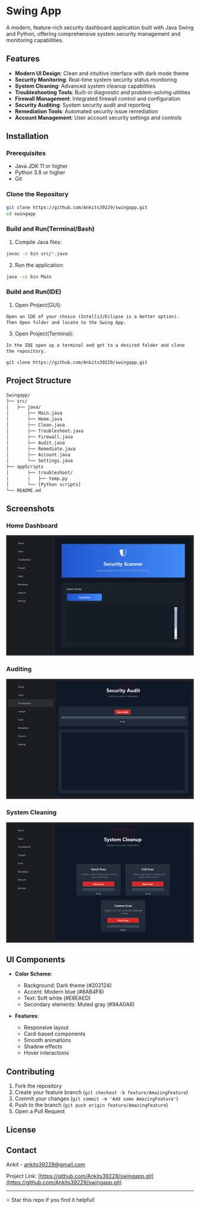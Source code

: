 # Swing App

A modern, feature-rich security dashboard application built with Java Swing and Python, offering comprehensive system security management and monitoring capabilities.


##  Features

- **Modern UI Design**: Clean and intuitive interface with dark mode theme
- **Security Monitoring**: Real-time system security status monitoring
- **System Cleaning**: Advanced system cleanup capabilities
- **Troubleshooting Tools**: Built-in diagnostic and problem-solving utilities
- **Firewall Management**: Integrated firewall control and configuration
- **Security Auditing**: System security audit and reporting
- **Remediation Tools**: Automated security issue remediation
- **Account Management**: User account security settings and controls

##  Installation

### Prerequisites
- Java JDK 11 or higher
- Python 3.8 or higher
- Git

### Clone the Repository
```bash
git clone https://github.com/Ankits39229/swingapp.git
cd swingapp
```

### Build and Run(Terminal/Bash)
1. Compile Java files:
```bash
javac -d bin src/*.java
```

2. Run the application:
```bash
java -cp bin Main
```

### Build and Run(IDE)
1. Open Project(GUI):
```
Open an IDE of your choice (IntelliJ/Eclipse is a better option).
Then Open folder and locate to the Swing App.
```
3. Open Project(Terminal):
```
In the IDE open up a terminal and got to a desired folder and clone the repository.
```
```
git clone https://github.com/Ankits39229/swingapp.git
```

##   Project Structure

```
Swingapp/
├── src/
│   ├── java/
│       ├── Main.java
│       ├── Home.java
│       ├── Clean.java
│       ├── Troubleshoot.java
│       ├── Firewall.java
│       ├── Audit.java
│       ├── Remediate.java
│       ├── Account.java
│       └── Settings.java
├── appScripts
|       ├── troubleshoot/
|       |   ├── temp.py
│       └── [Python scripts]
└── README.md
```

##  Screenshots

### Home Dashboard
![Home Page](Resources/Screenshots/Homepage.png)

### Auditing
![Audit Page](Resources/Screenshots/Audit_page.png)

### System Cleaning
![Cleanup Page](Resources/Screenshots/Cleanup_page.png)

##  UI Components

- **Color Scheme**:
  - Background: Dark theme (#202124)
  - Accent: Modern blue (#8AB4F8)
  - Text: Soft white (#E8EAED)
  - Secondary elements: Muted gray (#9AA0A6)

- **Features**:
  - Responsive layout
  - Card-based components
  - Smooth animations
  - Shadow effects
  - Hover interactions

##  Contributing

1. Fork the repository
2. Create your feature branch (`git checkout -b feature/AmazingFeature`)
3. Commit your changes (`git commit -m 'Add some AmazingFeature'`)
4. Push to the branch (`git push origin feature/AmazingFeature`)
5. Open a Pull Request

##  License

## Contact

Ankit - ankits39229@gmail.com

Project Link: [https://github.com/Ankits39229/swingapp.git](https://github.com/Ankits39229/swingapp.git)

---
⭐️ Star this repo if you find it helpful!
